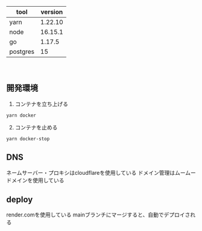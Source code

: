 |tool|version|
|-|-|
|yarn|1.22.10|
|node|16.15.1|
|go|1.17.5|
|postgres|15|

　
## 開発環境
1. コンテナを立ち上げる
```
yarn docker
```

2. コンテナを止める
```
yarn docker-stop
```

## DNS
ネームサーバー・プロキシはcloudflareを使用している
ドメイン管理はムームードメインを使用している

## deploy
render.comを使用している
mainブランチにマージすると、自動でデプロイされる
